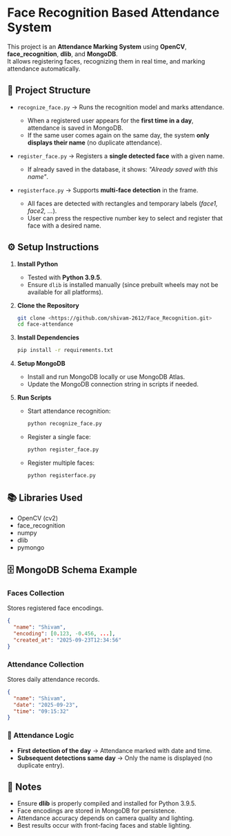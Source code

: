 # Face Recognition Based Attendance System

This project is an **Attendance Marking System** using **OpenCV**, **face_recognition**, **dlib**, and **MongoDB**.  
It allows registering faces, recognizing them in real time, and marking attendance automatically.  

## 📂 Project Structure
- `recognize_face.py` → Runs the recognition model and marks attendance.  
  - When a registered user appears for the **first time in a day**, attendance is saved in MongoDB.  
  - If the same user comes again on the same day, the system **only displays their name** (no duplicate attendance).
    
- `register_face.py` → Registers a **single detected face** with a given name.  
  - If already saved in the database, it shows: *"Already saved with this name"*.
    
- `registerface.py` → Supports **multi-face detection** in the frame.  
  - All faces are detected with rectangles and temporary labels (*face1, face2, …*).  
  - User can press the respective number key to select and register that face with a desired name.  

## ⚙️ Setup Instructions

1. **Install Python**  
   - Tested with **Python 3.9.5**.  
   - Ensure `dlib` is installed manually (since prebuilt wheels may not be available for all platforms).  

2. **Clone the Repository**
   ```bash
   git clone <https://github.com/shivam-2612/Face_Recognition.git>
   cd face-attendance
   ```

3. **Install Dependencies**

   ```bash
   pip install -r requirements.txt
   ```

4. **Setup MongoDB**

   * Install and run MongoDB locally or use MongoDB Atlas.
   * Update the MongoDB connection string in scripts if needed.

5. **Run Scripts**

   * Start attendance recognition:

     ```bash
     python recognize_face.py
     ```
   * Register a single face:

     ```bash
     python register_face.py
     ```
   * Register multiple faces:

     ```bash
     python registerface.py
     ```

## 📚 Libraries Used

* OpenCV (cv2)
* face\_recognition
* numpy
* dlib
* pymongo

## 🗄 MongoDB Schema Example

### **Faces Collection**

Stores registered face encodings.

```json
{
  "name": "Shivam",
  "encoding": [0.123, -0.456, ...],
  "created_at": "2025-09-23T12:34:56"
}
```

### **Attendance Collection**

Stores daily attendance records.

```json
{
  "name": "Shivam",
  "date": "2025-09-23",
  "time": "09:15:32"
}
```

### 🔑 Attendance Logic

* **First detection of the day** → Attendance marked with date and time.
* **Subsequent detections same day** → Only the name is displayed (no duplicate entry).

## 📝 Notes

* Ensure **dlib** is properly compiled and installed for Python 3.9.5.
* Face encodings are stored in MongoDB for persistence.
* Attendance accuracy depends on camera quality and lighting.
* Best results occur with front-facing faces and stable lighting.
